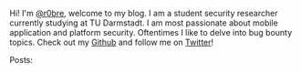 Hi! I'm [@r0bre](https://twitter.com/r0bre), welcome to my blog.
I am a student security researcher currently studying at TU Darmstadt. I am most passionate about mobile application and platform security. Oftentimes I like to delve into bug bounty topics.
Check out my [Github](https://github.com/robre) and follow me on [Twitter](https://twitter.com/r0bre)!

Posts:
